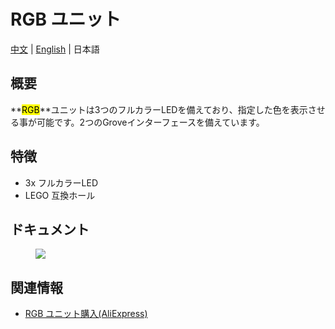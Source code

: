 # RGB ユニット

[中文](zh_CN/product_documents/units/unit_rgb) | [English](en/product_documents/units/unit_rgb) | 日本語

## 概要

**<mark>RGB</mark>**ユニットは3つのフルカラーLEDを備えており、指定した色を表示させる事が可能です。2つのGroveインターフェースを備えています。

## 特徴

- 3x フルカラーLED
- LEGO 互換ホール

## ドキュメント

<figure>
    <img src="assets/img/product_pics/units/M5GO_Unit_rgb.png">
</figure>

## 関連情報

- [RGB ユニット購入(AliExpress)](https://www.aliexpress.com/store/product/M5Stack-RGB-NeoPixel-RGB-Led-x3-GPIO/3226069_32929809133.html)